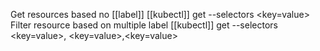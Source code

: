 Get resources based no [[label]]
	[[kubectl]] get <resource> --selectors <key=value> 
Filter resource based on multiple label
	[[kubectl]] get <resource> --selectors <key=value>, <key=value>,<key=value>

